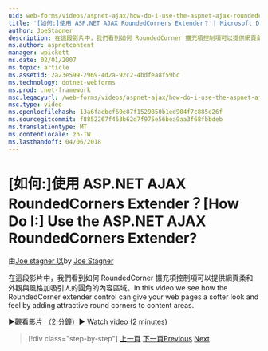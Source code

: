 ```yaml
---
uid: web-forms/videos/aspnet-ajax/how-do-i-use-the-aspnet-ajax-roundedcorners-extender
title: '[如何:]使用 ASP.NET AJAX RoundedCorners Extender？ | Microsoft Docs'
author: JoeStagner
description: 在這段影片中，我們看到如何 RoundedCorner 擴充項控制項可以提供網頁柔和的外觀及操作吸引人的圓角加入內容區域...
ms.author: aspnetcontent
manager: wpickett
ms.date: 02/01/2007
ms.topic: article
ms.assetid: 2a23e599-2969-4d2a-92c2-4bdfea8f59bc
ms.technology: dotnet-webforms
ms.prod: .net-framework
msc.legacyurl: /web-forms/videos/aspnet-ajax/how-do-i-use-the-aspnet-ajax-roundedcorners-extender
msc.type: video
ms.openlocfilehash: 13a6faebcf60e87f1529850b1ed904f7c885e26f
ms.sourcegitcommit: f8852267f463b62d7f975e56bea9aa3f68fbbdeb
ms.translationtype: MT
ms.contentlocale: zh-TW
ms.lasthandoff: 04/06/2018
---
```

<a name="how-do-i-use-the-aspnet-ajax-roundedcorners-extender"></a><span data-ttu-id="1e037-104">[如何:]使用 ASP.NET AJAX RoundedCorners Extender？</span><span class="sxs-lookup"><span data-stu-id="1e037-104">[How Do I:] Use the ASP.NET AJAX RoundedCorners Extender?</span></span>
====================
<span data-ttu-id="1e037-105">由[Joe stagner 以](https://github.com/JoeStagner)</span><span class="sxs-lookup"><span data-stu-id="1e037-105">by [Joe Stagner](https://github.com/JoeStagner)</span></span>

<span data-ttu-id="1e037-106">在這段影片中，我們看到如何 RoundedCorner 擴充項控制項可以提供網頁柔和外觀與風格加吸引人的圓角的內容區域。</span><span class="sxs-lookup"><span data-stu-id="1e037-106">In this video we see how the RoundedCorner extender control can give your web pages a softer look and feel by adding attractive round corners to content areas.</span></span>

[<span data-ttu-id="1e037-107">&#9654;觀看影片 （2 分鐘）</span><span class="sxs-lookup"><span data-stu-id="1e037-107">&#9654; Watch video (2 minutes)</span></span>](https://channel9.msdn.com/Blogs/ASP-NET-Site-Videos/how-do-i-use-the-aspnet-ajax-roundedcorners-extender)

> [!div class="step-by-step"]
> <span data-ttu-id="1e037-108">[上一頁](how-do-i-use-an-aspnet-ajax-scriptmanagerproxy.md)
> [下一頁](how-do-i-use-the-aspnet-ajax-timer-control.md)</span><span class="sxs-lookup"><span data-stu-id="1e037-108">[Previous](how-do-i-use-an-aspnet-ajax-scriptmanagerproxy.md)
[Next](how-do-i-use-the-aspnet-ajax-timer-control.md)</span></span>
